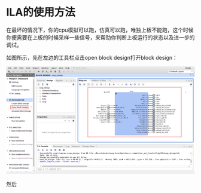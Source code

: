 # ILA的使用方法

在最坏的情况下，你的cpu模拟可以跑，仿真可以跑，唯独上板不能跑，这个时候你便需要在上板的时候采样一些信号，来帮助你判断上板运行的状态以及进一步的调试。

如图所示，先在左边的工具栏点击open block design打开block design：

![](ila12.png)

然后
